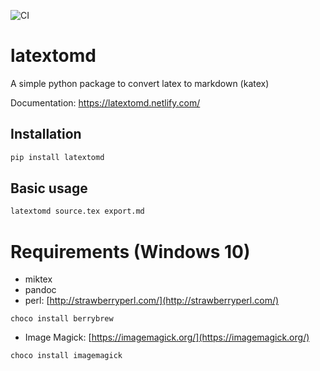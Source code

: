 ![CI](https://github.com/DavidCouronne/latextomd/workflows/CI/badge.svg)

# latextomd

A simple python package to convert latex to markdown (katex)

Documentation: https://latextomd.netlify.com/

## Installation

```bash
pip install latextomd
```

## Basic usage

```bash
latextomd source.tex export.md
```

# Requirements (Windows 10)

+ miktex
+ pandoc
+ perl: [http://strawberryperl.com/](http://strawberryperl.com/)

```{bash}
choco install berrybrew
```

+ Image Magick: [https://imagemagick.org/](https://imagemagick.org/)

```{bash}
choco install imagemagick
```


